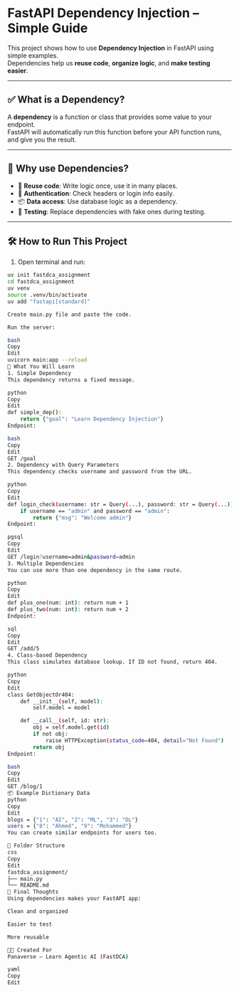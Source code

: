 # FastAPI Dependency Injection – Simple Guide

This project shows how to use **Dependency Injection** in FastAPI using simple examples.  
Dependencies help us **reuse code**, **organize logic**, and **make testing easier**.

---

## ✅ What is a Dependency?

A **dependency** is a function or class that provides some value to your endpoint.  
FastAPI will automatically run this function before your API function runs, and give you the result.

---

## 🤔 Why use Dependencies?

- 🔁 **Reuse code**: Write logic once, use it in many places.
- 🔐 **Authentication**: Check headers or login info easily.
- 📦 **Data access**: Use database logic as a dependency.
- 🧪 **Testing**: Replace dependencies with fake ones during testing.

---

## 🛠️ How to Run This Project

1. Open terminal and run:

```bash
uv init fastdca_assignment
cd fastdca_assignment
uv venv
source .venv/bin/activate
uv add "fastapi[standard]"

Create main.py file and paste the code.

Run the server:

bash
Copy
Edit
uvicorn main:app --reload
📘 What You Will Learn
1. Simple Dependency
This dependency returns a fixed message.

python
Copy
Edit
def simple_dep():
    return {"goal": "Learn Dependency Injection"}
Endpoint:

bash
Copy
Edit
GET /goal
2. Dependency with Query Parameters
This dependency checks username and password from the URL.

python
Copy
Edit
def login_check(username: str = Query(...), password: str = Query(...)):
    if username == "admin" and password == "admin":
        return {"msg": "Welcome admin"}
Endpoint:

pgsql
Copy
Edit
GET /login?username=admin&password=admin
3. Multiple Dependencies
You can use more than one dependency in the same route.

python
Copy
Edit
def plus_one(num: int): return num + 1
def plus_two(num: int): return num + 2
Endpoint:

sql
Copy
Edit
GET /add/5
4. Class-based Dependency
This class simulates database lookup. If ID not found, return 404.

python
Copy
Edit
class GetObjectOr404:
    def __init__(self, model):
        self.model = model

    def __call__(self, id: str):
        obj = self.model.get(id)
        if not obj:
            raise HTTPException(status_code=404, detail="Not Found")
        return obj
Endpoint:

bash
Copy
Edit
GET /blog/1
📦 Example Dictionary Data
python
Copy
Edit
blogs = {"1": "AI", "2": "ML", "3": "DL"}
users = {"8": "Ahmed", "9": "Mohammed"}
You can create similar endpoints for users too.

📂 Folder Structure
css
Copy
Edit
fastdca_assignment/
├── main.py
└── README.md
🧠 Final Thoughts
Using dependencies makes your FastAPI app:

Clean and organized

Easier to test

More reusable

👨‍💻 Created For
Panaverse – Learn Agentic AI (FastDCA)

yaml
Copy
Edit
